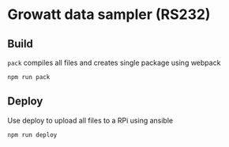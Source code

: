 # Growatt data sampler (RS232)

## Build

`pack` compiles all files and creates single package using webpack

```
npm run pack
```

## Deploy

Use deploy to upload all files to a RPi using ansible

```
npm run deploy
```
